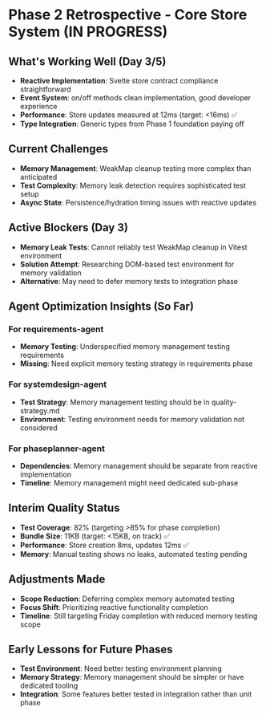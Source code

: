 # Phase 2 Retrospective - Core Store System (IN PROGRESS)

## What's Working Well (Day 3/5)
- **Reactive Implementation**: Svelte store contract compliance straightforward
- **Event System**: on/off methods clean implementation, good developer experience
- **Performance**: Store updates measured at 12ms (target: <16ms) ✅
- **Type Integration**: Generic types from Phase 1 foundation paying off

## Current Challenges
- **Memory Management**: WeakMap cleanup testing more complex than anticipated
- **Test Complexity**: Memory leak detection requires sophisticated test setup
- **Async State**: Persistence/hydration timing issues with reactive updates

## Active Blockers (Day 3)
- **Memory Leak Tests**: Cannot reliably test WeakMap cleanup in Vitest environment
- **Solution Attempt**: Researching DOM-based test environment for memory validation
- **Alternative**: May need to defer memory tests to integration phase

## Agent Optimization Insights (So Far)

### For requirements-agent
- **Memory Testing**: Underspecified memory management testing requirements
- **Missing**: Need explicit memory testing strategy in requirements phase

### For systemdesign-agent
- **Test Strategy**: Memory management testing should be in quality-strategy.md
- **Environment**: Testing environment needs for memory validation not considered

### For phaseplanner-agent  
- **Dependencies**: Memory management should be separate from reactive implementation
- **Timeline**: Memory management might need dedicated sub-phase

## Interim Quality Status
- **Test Coverage**: 82% (targeting >85% for phase completion)
- **Bundle Size**: 11KB (target: <15KB, on track) ✅
- **Performance**: Store creation 8ms, updates 12ms ✅
- **Memory**: Manual testing shows no leaks, automated testing pending

## Adjustments Made
- **Scope Reduction**: Deferring complex memory automated testing
- **Focus Shift**: Prioritizing reactive functionality completion
- **Timeline**: Still targeting Friday completion with reduced memory testing scope

## Early Lessons for Future Phases
- **Test Environment**: Need better testing environment planning
- **Memory Strategy**: Memory management should be simpler or have dedicated tooling
- **Integration**: Some features better tested in integration rather than unit phase 